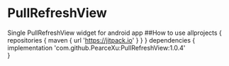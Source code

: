 # PullRefreshView
Single PullRefreshView widget for android app 
##How to use
allprojects {
    repositories {
        maven { url 'https://jitpack.io' }
    }
}
dependencies {
   implementation 'com.github.PearceXu:PullRefreshView:1.0.4'  
}
 
